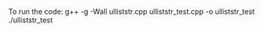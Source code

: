 To run the code:
    g++ -g -Wall ulliststr.cpp ulliststr_test.cpp -o ulliststr_test
    ./ulliststr_test

